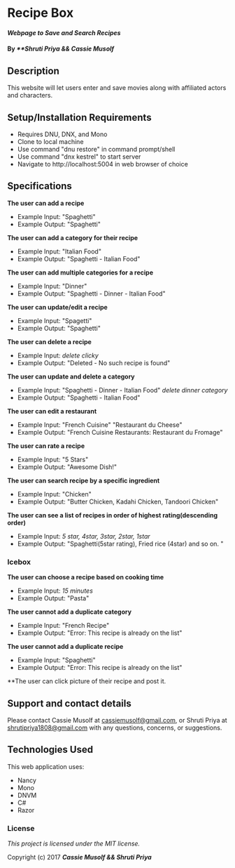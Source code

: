 # Recipe Box

#### _Webpage to Save and Search Recipes_

#### By _**Shruti Priya && Cassie Musolf_

## Description

This website will let users enter and save movies along with affiliated actors and characters.

## Setup/Installation Requirements

* Requires DNU, DNX, and Mono
* Clone to local machine
* Use command "dnu restore" in command prompt/shell
* Use command "dnx kestrel" to start server
* Navigate to http://localhost:5004 in web browser of choice

## Specifications

**The user can add a recipe**
* Example Input: "Spaghetti"
* Example Output: "Spaghetti"

**The user can add a category for their recipe**
* Example Input: "Italian Food"
* Example Output: "Spaghetti - Italian Food"

**The user can add multiple categories for a recipe**
* Example Input: "Dinner"
* Example Output: "Spaghetti - Dinner - Italian Food"

**The user can update/edit a recipe**
* Example Input: "Spagetti"
* Example Output: "Spaghetti"

**The user can delete a recipe**
* Example Input: *delete clicky*
* Example Output: "Deleted - No such recipe is found"

**The user can update and delete a category**
* Example Input: "Spaghetti - Dinner - Italian Food" *delete dinner category*
* Example Output: "Spaghetti - Italian Food"

**The user can edit a restaurant**
* Example Input: "French Cuisine" "Restaurant du Cheese"
* Example Output: "French Cuisine Restaurants: Restaurant du Fromage"

**The user can rate a recipe**
* Example Input: "5 Stars"
* Example Output: "Awesome Dish!"

**The user can search recipe by a specific ingredient**
* Example Input: "Chicken"
* Example Output: "Butter Chicken, Kadahi Chicken, Tandoori Chicken"

**The user can see a list of recipes in order of highest rating(descending order)**
* Example Input: *5 star, 4star, 3star, 2star, 1star*
* Example Output: "Spaghetti(5star rating),
                  Fried rice (4star) and so on. "

### Icebox

**The user can choose a recipe based on cooking time**
* Example Input: *15 minutes*
* Example Output: "Pasta"

**The user cannot add a duplicate category**
* Example Input: "French Recipe"
* Example Output: "Error: This recipe is already on the list"

**The user cannot add a duplicate recipe**
* Example Input: "Spaghetti"
* Example Output: "Error: This recipe is already on the list"

**The user can click picture of their recipe and post it.

## Support and contact details

Please contact Cassie Musolf at cassiemusolf@gmail.com, or Shruti Priya at shrutipriya1808@gmail.com with any questions, concerns, or suggestions.

## Technologies Used

This web application uses:
* Nancy
* Mono
* DNVM
* C#
* Razor

### License

*This project is licensed under the MIT license.*

Copyright (c) 2017 **_Cassie Musolf && Shruti Priya_**
